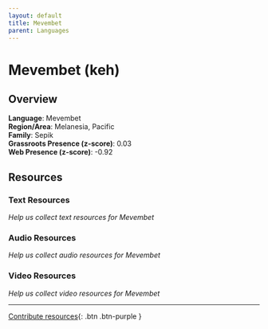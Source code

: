 ```yaml
---
layout: default
title: Mevembet
parent: Languages
---
```


# Mevembet (keh)

## Overview

**Language**: Mevembet  
**Region/Area**: Melanesia, Pacific  
**Family**: Sepik  
**Grassroots Presence (z-score)**: 0.03  
**Web Presence (z-score)**: -0.92  

## Resources

### Text Resources
*Help us collect text resources for Mevembet*

### Audio Resources
*Help us collect audio resources for Mevembet*

### Video Resources
*Help us collect video resources for Mevembet*

---

[Contribute resources](https://forms.office.com/e/1SfLJx3u1r){: .btn .btn-purple }
